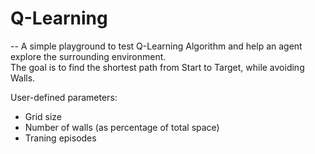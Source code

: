 # Q-Learning
--
A simple playground to test Q-Learning Algorithm and help an agent explore the surrounding environment.  
The goal is to find the shortest path from Start to Target, while avoiding Walls.  
  
User-defined parameters:
- Grid size
- Number of walls (as percentage of total space)
- Traning episodes
